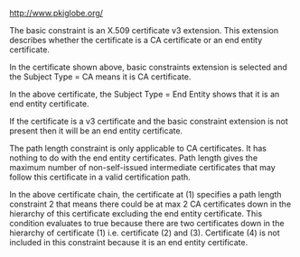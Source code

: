 http://www.pkiglobe.org/

The basic constraint is an X.509 certificate v3 extension. This extension describes whether the certificate is a CA certificate or an end entity certificate.

In the certificate shown above, basic constraints extension is selected and the Subject Type = CA means it is CA certificate.

In the above certificate, the Subject Type = End Entity shows that it is an end entity certificate.

If the certificate is a v3 certificate and the basic constraint extension is not present then it will be an end entity certificate.

The path length constraint is only applicable to CA certificates. It has nothing to do with the end entity certificates. Path length gives the maximum number of non-self-issued intermediate certificates that may follow this certificate in a valid certification path.

In the above certificate chain, the certificate at (1) specifies a path length constraint 2 that means there could be at max 2 CA certificates down in the hierarchy of this certificate excluding the end entity certificate. This condition evaluates to true because there are two certificates down in the hierarchy of certificate (1) i.e. certificate (2) and (3). Certificate (4) is not included in this constraint because it is an end entity certificate.

